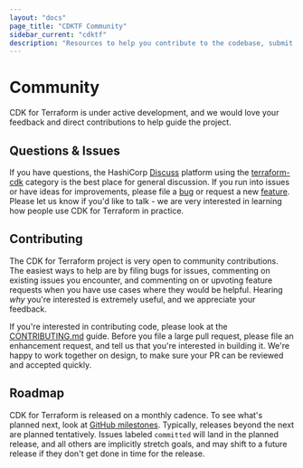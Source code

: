 ```yaml
---
layout: "docs"
page_title: "CDKTF Community"
sidebar_current: "cdktf"
description: "Resources to help you contribute to the codebase, submit issues, ask questions, and see our roadmap."
---
```


# Community

CDK for Terraform is under active development, and we would love your feedback and direct contributions to help guide the project.

## Questions & Issues
If you have questions, the HashiCorp [Discuss](https://discuss.hashicorp.com/) platform using the [terraform-cdk](https://discuss.hashicorp.com/c/terraform-core/cdk-for-terraform/) category is the best place for general discussion. If you run into issues or have ideas for improvements, please file a [bug](https://github.com/hashicorp/terraform-cdk/issues/new?assignees=&labels=bug&template=bug-report.md&title=) or request a new [feature](https://github.com/hashicorp/terraform-cdk/issues/new?assignees=&labels=enhancement&template=feature-request.md&title=). Please let us know if you'd like to talk - we are very interested in learning how people use CDK for Terraform in practice.

## Contributing
The CDK for Terraform project is very open to community contributions. The easiest ways to help are by filing bugs for issues, commenting on existing issues you encounter, and commenting on or upvoting feature requests when you have use cases where they would be helpful. Hearing _why_ you're interested is extremely useful, and we appreciate your feedback.

If you're interested in contributing code, please look at the [CONTRIBUTING.md](./CONTRIBUTING.md) guide. Before you file a large pull request, please file an enhancement request, and tell us that you're interested in building it. We're happy to work together on design, to make sure your PR can be reviewed and accepted quickly.

## Roadmap
CDK for Terraform is released on a monthly cadence. To see what's planned next, look at [GitHub milestones](https://github.com/hashicorp/terraform-cdk/milestones). Typically, releases beyond the next are planned tentatively. Issues labeled `committed` will land in the planned release, and all others are implicitly stretch goals, and may shift to a future release if they don't get done in time for the release. 

